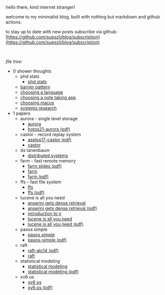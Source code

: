 

hello there, kind internet stranger!

welcome to my minimalist blog, built with nothing but markdown and github actions.

to stay up to date with new posts subscribe via github: [https://github.com/sueszli/blog/subscription](https://github.com/sueszli/blog/subscription)

<br>

_file tree:_

- 0 shower thoughts
	- phd stats
		- [phd stats](<https://sueszli.github.io/blog/0%20shower%20thoughts/phd%20stats/phd%20stats>)
	- [barrier pattern](<https://sueszli.github.io/blog/0%20shower%20thoughts/barrier%20pattern>)
	- [choosing a language](<https://sueszli.github.io/blog/0%20shower%20thoughts/choosing%20a%20language>)
	- [choosing a note taking app](<https://sueszli.github.io/blog/0%20shower%20thoughts/choosing%20a%20note%20taking%20app>)
	- [choosing macos](<https://sueszli.github.io/blog/0%20shower%20thoughts/choosing%20macos>)
	- [systems research](<https://sueszli.github.io/blog/0%20shower%20thoughts/systems%20research>)
- 1 papers
	- aurora - single level storage
		- [aurora](<https://sueszli.github.io/blog/1%20papers/aurora%20-%20single%20level%20storage/aurora>)
		- [hotos21-aurora (pdf)](<https://sueszli.github.io/blog/1%20papers/aurora%20-%20single%20level%20storage/hotos21-aurora.pdf>)
	- castor - record replay system
		- [asplos17-castor (pdf)](<https://sueszli.github.io/blog/1%20papers/castor%20-%20record%20replay%20system/asplos17-castor.pdf>)
		- [castor](<https://sueszli.github.io/blog/1%20papers/castor%20-%20record%20replay%20system/castor>)
	- ds tanenbaum
		- [distributed systems](<https://sueszli.github.io/blog/1%20papers/ds%20tanenbaum/distributed%20systems>)
	- farm - fast remote memory
		- [farm slides (pdf)](<https://sueszli.github.io/blog/1%20papers/farm%20-%20fast%20remote%20memory/farm%20slides.pdf>)
		- [farm](<https://sueszli.github.io/blog/1%20papers/farm%20-%20fast%20remote%20memory/farm>)
		- [farm (pdf)](<https://sueszli.github.io/blog/1%20papers/farm%20-%20fast%20remote%20memory/farm.pdf>)
	- ffs - fast file system
		- [ffs](<https://sueszli.github.io/blog/1%20papers/ffs%20-%20fast%20file%20system/ffs>)
		- [ffs (pdf)](<https://sueszli.github.io/blog/1%20papers/ffs%20-%20fast%20file%20system/ffs.pdf>)
	- lucene is all you need
		- [anserini gets dense retrieval](<https://sueszli.github.io/blog/1%20papers/lucene%20is%20all%20you%20need/anserini%20gets%20dense%20retrieval>)
		- [anserini gets dense retrieval (pdf)](<https://sueszli.github.io/blog/1%20papers/lucene%20is%20all%20you%20need/anserini%20gets%20dense%20retrieval.pdf>)
		- [introduction to ir](<https://sueszli.github.io/blog/1%20papers/lucene%20is%20all%20you%20need/introduction%20to%20ir>)
		- [lucene is all you need](<https://sueszli.github.io/blog/1%20papers/lucene%20is%20all%20you%20need/lucene%20is%20all%20you%20need>)
		- [lucene is all you need (pdf)](<https://sueszli.github.io/blog/1%20papers/lucene%20is%20all%20you%20need/lucene%20is%20all%20you%20need.pdf>)
	- paxos simple
		- [paxos simple](<https://sueszli.github.io/blog/1%20papers/paxos%20simple/paxos%20simple>)
		- [paxos-simple (pdf)](<https://sueszli.github.io/blog/1%20papers/paxos%20simple/paxos-simple.pdf>)
	- raft
		- [raft-atc14 (pdf)](<https://sueszli.github.io/blog/1%20papers/raft/raft-atc14.pdf>)
		- [raft](<https://sueszli.github.io/blog/1%20papers/raft/raft>)
	- statistical modeling
		- [statistical modeling](<https://sueszli.github.io/blog/1%20papers/statistical%20modeling/statistical%20modeling>)
		- [statistical modeling (pdf)](<https://sueszli.github.io/blog/1%20papers/statistical%20modeling/statistical%20modeling.pdf>)
	- xv6 os
		- [xv6 os](<https://sueszli.github.io/blog/1%20papers/xv6%20os/xv6%20os>)
		- [xv6 os (pdf)](<https://sueszli.github.io/blog/1%20papers/xv6%20os/xv6%20os.pdf>)
